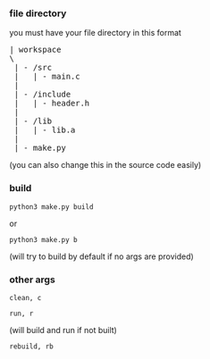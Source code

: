 ### file directory
you must have your file directory in this format <br />
<pre>
| workspace
\ 
 | - /src 
 |   | - main.c 
 |
 | - /include
 |   | - header.h
 |
 | - /lib 
 |   | - lib.a
 |
 | - make.py
</pre>

(you can also change this in the source code easily)

### build
```
python3 make.py build
```

or 

```
python3 make.py b
```

(will try to build by default if no args are provided)

### other args
```
clean, c
```

```
run, r
```
(will build and run if not built)

```
rebuild, rb
```

